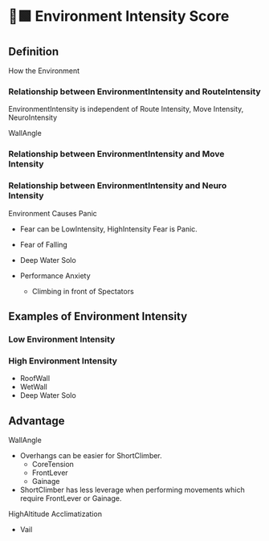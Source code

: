 # 🔷🟩 Environment Intensity Score

## Definition

How the Environment 


### Relationship between EnvironmentIntensity and RouteIntensity

EnvironmentIntensity is independent of Route Intensity, Move Intensity, NeuroIntensity

WallAngle

### Relationship between EnvironmentIntensity and Move Intensity


### Relationship between EnvironmentIntensity and Neuro Intensity

Environment Causes Panic
- Fear can be LowIntensity, HighIntensity Fear is Panic.
- Fear of Falling
- Deep Water Solo

- Performance Anxiety
    - Climbing in front of Spectators


## Examples of Environment Intensity



### Low Environment Intensity



### High Environment Intensity
- RoofWall
- WetWall
- Deep Water Solo



## Advantage

WallAngle
- Overhangs can be easier for ShortClimber.
    - CoreTension
    - FrontLever
    - Gainage
- ShortClimber has less leverage when performing movements which require FrontLever or Gainage.


HighAltitude Acclimatization
- Vail